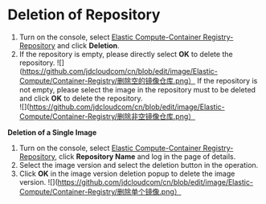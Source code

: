 # Deletion of Repository

 1. Turn on the console, select [Elastic Compute-Container Registry-Repository](https://cns-console.jdcloud.com/host/containerrepository/list) and click **Deletion**.
 2. If the repository is empty, please directly select **OK** to delete the repository. 
    ![](https://github.com/jdcloudcom/cn/blob/edit/image/Elastic-Compute/Container-Registry/删除空的镜像仓库.png）
    If the repository is not empty, please select the image in the repository must to be deleted and click **OK** to delete the repository.  
    ![](https://github.com/jdcloudcom/cn/blob/edit/image/Elastic-Compute/Container-Registry/删除非空镜像仓库.png）

**Deletion of a Single Image**

 1. Turn on the console, select [Elastic Compute-Container Registry-Repository](https://cns-console.jdcloud.com/host/containerrepository/list), click **Repository Name** and log in the page of details.
 2. Select the image version and select the deletion button in the operation.
 3. Click **OK** in the image version deletion popup to delete the image version.
 ![](https://github.com/jdcloudcom/cn/blob/edit/image/Elastic-Compute/Container-Registry/删除单个镜像.png）
